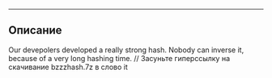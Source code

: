 --------------------------
Описание
--------------------------
Our devepolers developed a really strong hash. Nobody can inverse it, because of a very long hashing time.
// Засуньте гиперссылку на скачивание bzzzhash.7z в слово it
